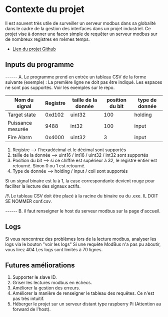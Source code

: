 # Contexte du projet

Il est souvent très utile de surveiller un serveur modbus dans sa globalité dans le cadre de la gestion des interfaces dans un projet industriel.
Ce projet vise à donner une facon simple de requêter un serveur modbus sur de nombreux registres en mêmes temps.

- [Lien du projet Github](https://github.com/Ivan69-tech/gotools)

## Inputs du programme

------ A. Le programme prend en entrée un tableau CSV de la forme suivante (exemple) :
La première ligne ne doit pas être indiqué. Les espaces ne sont pas supportés. Voir les exemples sur le repo.


| Nom du signal                       | Registre           | taille de la donnée | position du bit | type de donnée |
| ----------------------------------- | ------------------ | ------------------- | ----------------|----------------|
| Target state                        |        0xd102      |        uint32       |      100        |      holding   |
| Puissance mesurée                   |        9488        |        int32        |      100        |      input     |
| Fire Alarm                          |        0x4000      |        uint32       |      3          |      input     |


1. Registre --> l'hexadécimal et le décimal sont supportés
2. taille de la donnée --> uint16 / int16 / uint32 / int32 sont supportés
3. Position du bit --> si ce chiffre est supérieur à 32, le registre entier est retourné. Sinon 0 ou 1 est retourné.
4. Type de donnée --> holding / input / coil sont supportés

Si un signal binaire est lu à 1, la case correspondante devient rouge pour faciliter la lecture des signaux actifs.

/!\ Le tableau CSV doit être placé à la racine du binaire ou du .exe. IL DOIT SE NOMMER conf.csv.

------ B. il faut renseigner le host du serveur modbus sur la page d'accueil.

## Logs

Si vous rencontrez des problèmes lors de la lecture modbus, analyser les logs via le bouton "voir les logs"
Si une requête ModBus n'a pas pu aboutir, vous lirez 404 
Les logs sont limités à 70 lignes.

## Futures améliorations

1. Supporter le slave ID.
2. Griser les lectures modbus en échecs.
3. Améliorer la gestion des erreurs.
4. Améliorer la manière de renseigner le tableau des requêtes. Ce n'est pas très intuitif.
5. Héberger le projet sur un serveur distant type raspberry Pi (Attention au forward de l'host).
